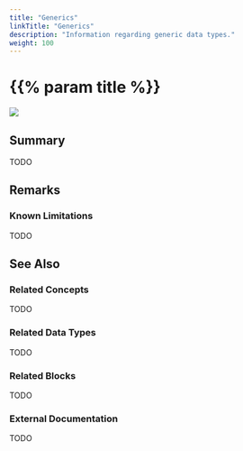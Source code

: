```yaml
---
title: "Generics"
linkTitle: "Generics"
description: "Information regarding generic data types."
weight: 100
---
```


# {{% param title %}}

<img src="/images/work-in-progress.jpg">

## Summary

TODO

## Remarks

### Known Limitations

TODO

## See Also

### Related Concepts

TODO

### Related Data Types

TODO

### Related Blocks

TODO

### External Documentation

TODO

